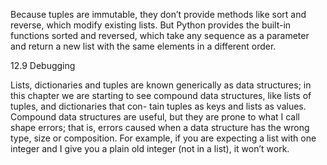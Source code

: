 Because tuples are immutable, they don’t provide methods like sort and reverse, which modify existing lists. But Python provides the built-in functions sorted and reversed, which take any sequence as a parameter and return a new list with the same elements in a different order.

12.9 Debugging

Lists, dictionaries and tuples are known generically as data structures; in this chapter we are starting to see compound data structures, like lists of tuples, and dictionaries that con- tain tuples as keys and lists as values. Compound data structures are useful, but they are prone to what I call shape errors; that is, errors caused when a data structure has the wrong type, size or composition. For example, if you are expecting a list with one integer and I give you a plain old integer (not in a list), it won’t work.